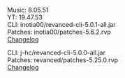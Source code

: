 Music: 8.05.51  
YT: 19.47.53  
CLI: inotia00/revanced-cli-5.0.1-all.jar  
Patches: inotia00/patches-5.6.2.rvp  
[Changelog](https://github.com/inotia00/revanced-patches/releases/tag/v5.6.2)

CLI: j-hc/revanced-cli-5.0.0-all.jar  
Patches: revanced/patches-5.25.0.rvp  
[Changelog](https://github.com/revanced/revanced-patches/releases/tag/v5.25.0)  
